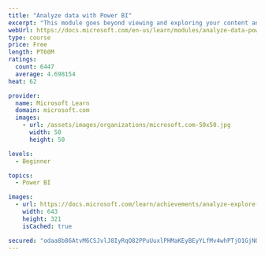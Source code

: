 ```yaml
---
title: "Analyze data with Power BI"
excerpt: "This module goes beyond viewing and exploring your content and explains how to interact with it by working with reports and dashboards to uncover and share new business insights."
webUrl: https://docs.microsoft.com/en-us/learn/modules/analyze-data-power-bi/
type: course
price: Free
length: PT60M
ratings:
  count: 6447
  average: 4.698154
heat: 62

provider:
  name: Microsoft Learn
  domain: microsoft.com
  images:
    - url: /assets/images/organizations/microsoft.com-50x50.jpg
      width: 50
      height: 50

levels:
  - Beginner

topics:
  - Power BI

images:
  - url: https://docs.microsoft.com/learn/achievements/analyze-explore-data-power-bi-social.png
    width: 643
    height: 321
    isCached: true

secured: "odaa8b86AtvM6CSJvlJ8IyRqO82PPuUuxlPHMaKEyBEyYLfMv4whPTjO1GjNO8FQX11oD4x7T2SaapQJtCF+v8ygOjLIsoG4N8m6iwAWNqiu1ng2ZSJBkvcXapAWagfah9vA37gDwNRdCv32W3CQ4VQ3z/kqkGspuCMCgQu5MunVuz7ZX5W3Jvj93+g/gRzj4h1Rb+UVKxe1O19+GE0YKgaYNICt2gYw0GIo+wwlFrxpZP2Upsyym56lHwsfYofVe3rvvQRUZ6eGS8YXwuBAwYwMDeBMraHtQKxYlxDtvB9tDkfZaDDk80ggNjgBRJWFJ73Du3afx6jk9ZiPly7POCS+8NlHb4Hm4qKPMc3NfYHyS1jKnsCxpt3YbjTQkWvQ87hL1Juf+bulIj4uzLpi4mFPk7IDVUXuUoXFrg+ZYGY=;54Wsh8onAe3WDxtyTfVzaQ=="
---
```


